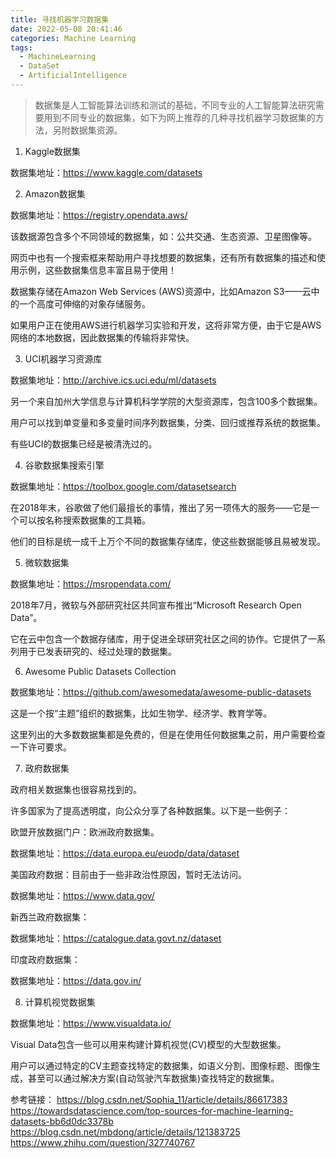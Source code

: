 ```yaml
---
title: 寻找机器学习数据集
date: 2022-05-08 20:41:46
categories: Machine Learning
tags:
  - MachineLearning
  - DataSet
  - ArtificialIntelligence
---
```


> 数据集是人工智能算法训练和测试的基础，不同专业的人工智能算法研究需要用到不同专业的数据集，如下为网上推荐的几种寻找机器学习数据集的方法，另附数据集资源。

<!-- more -->

1. Kaggle数据集

数据集地址：https://www.kaggle.com/datasets

2. Amazon数据集

数据集地址：https://registry.opendata.aws/

该数据源包含多个不同领域的数据集，如：公共交通、生态资源、卫星图像等。

网页中也有一个搜索框来帮助用户寻找想要的数据集，还有所有数据集的描述和使用示例，这些数据集信息丰富且易于使用！

数据集存储在Amazon Web Services (AWS)资源中，比如Amazon S3——云中的一个高度可伸缩的对象存储服务。

如果用户正在使用AWS进行机器学习实验和开发，这将非常方便，由于它是AWS网络的本地数据，因此数据集的传输将非常快。

3. UCI机器学习资源库

数据集地址：http://archive.ics.uci.edu/ml/datasets

另一个来自加州大学信息与计算机科学学院的大型资源库，包含100多个数据集。

用户可以找到单变量和多变量时间序列数据集，分类、回归或推荐系统的数据集。

有些UCI的数据集已经是被清洗过的。

4. 谷歌数据集搜索引擎

数据集地址：https://toolbox.google.com/datasetsearch

在2018年末，谷歌做了他们最擅长的事情，推出了另一项伟大的服务——它是一个可以按名称搜索数据集的工具箱。

他们的目标是统一成千上万个不同的数据集存储库，使这些数据能够且易被发现。

 5. 微软数据集

数据集地址：https://msropendata.com/

2018年7月，微软与外部研究社区共同宣布推出“Microsoft Research Open Data”。

它在云中包含一个数据存储库，用于促进全球研究社区之间的协作。它提供了一系列用于已发表研究的、经过处理的数据集。

6. Awesome Public Datasets Collection

数据集地址：https://github.com/awesomedata/awesome-public-datasets

这是一个按“主题”组织的数据集，比如生物学、经济学、教育学等。

这里列出的大多数数据集都是免费的，但是在使用任何数据集之前，用户需要检查一下许可要求。

7. 政府数据集

政府相关数据集也很容易找到的。

许多国家为了提高透明度，向公众分享了各种数据集。以下是一些例子：

欧盟开放数据门户：欧洲政府数据集。

数据集地址：https://data.europa.eu/euodp/data/dataset

美国政府数据：目前由于一些非政治性原因，暂时无法访问。

数据集地址：https://www.data.gov/

新西兰政府数据集：

数据集地址：https://catalogue.data.govt.nz/dataset

印度政府数据集：

数据集地址：https://data.gov.in/

8. 计算机视觉数据集

数据集地址：https://www.visualdata.io/

Visual Data包含一些可以用来构建计算机视觉(CV)模型的大型数据集。

用户可以通过特定的CV主题查找特定的数据集，如语义分割、图像标题、图像生成，甚至可以通过解决方案(自动驾驶汽车数据集)查找特定的数据集。


参考链接：
https://blog.csdn.net/Sophia_11/article/details/86617383
https://towardsdatascience.com/top-sources-for-machine-learning-datasets-bb6d0dc3378b
https://blog.csdn.net/mbdong/article/details/121383725
https://www.zhihu.com/question/327740767
